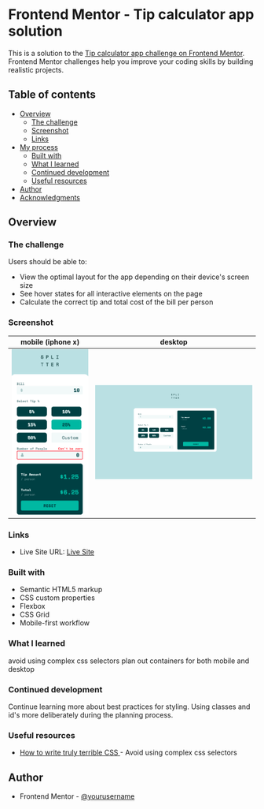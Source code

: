 # Frontend Mentor - Tip calculator app solution

This is a solution to the [Tip calculator app challenge on Frontend Mentor](https://www.frontendmentor.io/challenges/tip-calculator-app-ugJNGbJUX). Frontend Mentor challenges help you improve your coding skills by building realistic projects.

## Table of contents

- [Overview](#overview)
  - [The challenge](#the-challenge)
  - [Screenshot](#screenshot)
  - [Links](#links)
- [My process](#my-process)
  - [Built with](#built-with)
  - [What I learned](#what-i-learned)
  - [Continued development](#continued-development)
  - [Useful resources](#useful-resources)
- [Author](#author)
- [Acknowledgments](#acknowledgments)


## Overview

### The challenge

Users should be able to:

- View the optimal layout for the app depending on their device's screen size
- See hover states for all interactive elements on the page
- Calculate the correct tip and total cost of the bill per person

### Screenshot

mobile (iphone x)        |  desktop
:-------------------------:|:-------------------------:
![mobile-ss](screenshot-mobile.png) |  ![mobile-ss](screenshot-desktop.png)


### Links

- Live Site URL: [Live Site](https://ttttristan.github.io/tip-calculator-app-main)

### Built with

- Semantic HTML5 markup
- CSS custom properties
- Flexbox
- CSS Grid
- Mobile-first workflow

### What I learned

avoid using complex css selectors 
plan out containers for both mobile and desktop

### Continued development

Continue learning more about best practices for styling. Using classes and id's more deliberately during the planning process.   


### Useful resources

- [How to write truly terrible CSS
](https://www.freecodecamp.org/news/how-to-write-truly-terrible-css-214c26c6f729/) - Avoid using complex css selectors



## Author

- Frontend Mentor - [@yourusername](https://www.frontendmentor.io/profile/yourusername)

